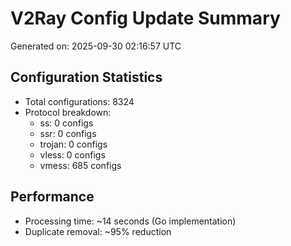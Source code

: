 # V2Ray Config Update Summary
Generated on: 2025-09-30 02:16:57 UTC

## Configuration Statistics
- Total configurations: 8324
- Protocol breakdown:
  - ss: 0 configs
  - ssr: 0 configs
  - trojan: 0 configs
  - vless: 0 configs
  - vmess: 685 configs

## Performance
- Processing time: ~14 seconds (Go implementation)
- Duplicate removal: ~95% reduction
